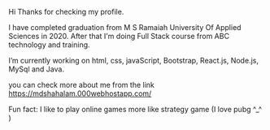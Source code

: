 Hi
Thanks for checking my profile.

I have completed graduation from M S Ramaiah University Of Applied Sciences in 2020.
After that I'm doing Full Stack course from ABC technology and training.

I’m currently working on html, css, javaScript, Bootstrap, React.js, Node.js, MySql and Java.

you can check more about me from the link https://mdshahalam.000webhostapp.com/

Fun fact: I like to play online games more like strategy game (I love pubg ^_^ )
